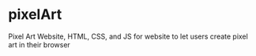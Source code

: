 # pixelArt
Pixel Art Website, HTML, CSS, and JS for website to let users create pixel art in their browser
